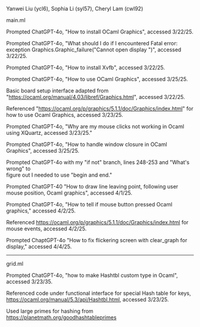 Yanwei Liu (ycl6), Sophia Li (syl57), Cheryl Lam (cwl92)

main.ml

Prompted ChatGPT-4o, "How to install OCaml Graphics", accessed 3/22/25.

Prompted ChatGPT-4o, "What should I do if I encountered Fatal error:
    exception Graphics.Graphic_failure("Cannot open display ")", accessed
    3/22/25.

Prompted ChatGPT-4o, "How to install Xvfb", accessed 3/22/25.

Prompted ChatGPT-4o, "How to use OCaml Graphics", accessed 3/25/25.

Basic board setup interface adapted from "https://ocaml.org/manual/4.03/libref/Graphics.html", accessed 3/22/25. 

Referenced "https://ocaml.org/p/graphics/5.1.1/doc/Graphics/index.html" for how to use Ocaml Graphics, accessed 3/23/25. 

Prompted ChatGPT-4o, "Why are my mouse clicks not working in Ocaml using
    XQuartz, accessed 3/23/25."

Prompted ChatGPT-4o, "How to handle window closure in OCaml Graphics",
    accessed 3/25/25.

Prompted ChatGPT-4o with my "if not" branch, lines 248-253 and "What's wrong" to     
    figure out I needed to use "begin and end."

Prompted ChatGPT-40 "How to draw line leaving point, following user mouse position, Ocaml graphics", accessed 4/1/25.

Prompted ChatGPT-4o, "How to tell if mouse button pressed Ocaml graphics," accessed 4/2/25.

Referenced https://ocaml.org/p/graphics/5.1.1/doc/Graphics/index.html for mouse events, accessed 4/2/25.

Prompted ChaptGPT-4o "How to fix flickering screen with clear_graph for
       display," accessed 4/4/25.

--------
grid.ml

Prompted ChatGPT-4o, "how to make Hashtbl custom type in Ocaml", accessed
   3/23/35.

Referenced code under functional interface for special Hash table for keys,
    https://ocaml.org/manual/5.3/api/Hashtbl.html, accessed 3/23/25.

Used large primes for hashing from
      https://planetmath.org/goodhashtableprimes

